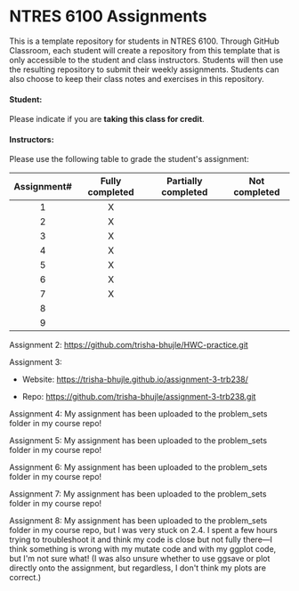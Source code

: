 # NTRES 6100 Assignments

This is a template repository for students in NTRES 6100. Through GitHub Classroom, each student will create a repository from this template that is only accessible to the student and class instructors. Students will then use the resulting repository to submit their weekly assignments. Students can also choose to keep their class notes and exercises in this repository.

#### Student:

Please indicate if you are **taking this class for credit**.

#### Instructors:

Please use the following table to grade the student's assignment:

| Assignment# | Fully completed | Partially completed | Not completed |
|:-----------:|:---------------:|:-------------------:|:-------------:|
|      1      |        X        |                     |               |
|      2      |        X        |                     |               |
|      3      |        X         |                     |               |
|      4      |        X         |                     |               |
|      5      |         X        |                     |               |
|      6      |         X        |                     |               |
|      7      |         X        |                     |               |
|      8      |                 |                     |               |
|      9      |                 |                     |               |

Assignment 2: <https://github.com/trisha-bhujle/HWC-practice.git>

Assignment 3:

-   Website: https://trisha-bhujle.github.io/assignment-3-trb238/

-   Repo: https://github.com/trisha-bhujle/assignment-3-trb238.git

Assignment 4: My assignment has been uploaded to the problem_sets folder in my course repo!

Assignment 5: My assignment has been uploaded to the problem_sets folder in my course repo!

Assignment 6: My assignment has been uploaded to the problem_sets folder in my course repo!

Assignment 7: My assignment has been uploaded to the problem_sets folder in my course repo!

Assignment 8: My assignment has been uploaded to the problem_sets folder in my course repo, but I was very stuck on 2.4. I spent a few hours trying to troubleshoot it and think my code is close but not fully there—I think something is wrong with my mutate code and with my ggplot code, but I'm not sure what! (I was also unsure whether to use ggsave or plot directly onto the assignment, but regardless, I don't think my plots are correct.) 
